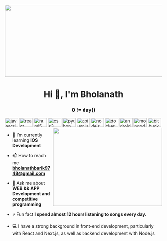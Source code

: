 <div align="center">
  <img height="230" width="1300" src="https://github.com/user-attachments/assets/9dfc999c-a58c-4517-beab-d1c0342dcce4"  />
</div>
<h1 align="center">Hi 👋, I'm Bholanath</h1>
<h3 align="center">0 != day()</h3>

<div align="left">
  <img src="https://cdn.jsdelivr.net/gh/devicons/devicon/icons/javascript/javascript-original.svg" height="30" width="42" alt="javascript logo"  />
  <img src="https://cdn.jsdelivr.net/gh/devicons/devicon/icons/react/react-original.svg" height="30" width="42" alt="react logo"  />
  <img src="https://cdn.jsdelivr.net/gh/devicons/devicon/icons/html5/html5-original.svg" height="30" width="42" alt="html5 logo"  />
  <img src="https://cdn.jsdelivr.net/gh/devicons/devicon/icons/css3/css3-original.svg" height="30" width="42" alt="css3 logo"  />
  <img src="https://cdn.jsdelivr.net/gh/devicons/devicon/icons/python/python-original.svg" height="30" width="42" alt="python logo"  />
  <img src="https://cdn.jsdelivr.net/gh/devicons/devicon/icons/cplusplus/cplusplus-original.svg" height="30" width="42" alt="cplusplus logo"  />
  <img src="https://cdn.jsdelivr.net/gh/devicons/devicon/icons/nodejs/nodejs-original.svg" height="30" width="42" alt="nodejs logo"  />
  <img src="https://cdn.jsdelivr.net/gh/devicons/devicon/icons/docker/docker-original.svg" height="30" width="42" alt="docker logo"  />
  <img src="https://cdn.jsdelivr.net/gh/devicons/devicon/icons/android/android-original.svg" height="30" width="42" alt="android logo"  />
  <img src="https://cdn.jsdelivr.net/gh/devicons/devicon/icons/mongodb/mongodb-original.svg" height="30" width="42" alt="mongodb logo"  />
  <img src="https://cdn.jsdelivr.net/gh/devicons/devicon/icons/bitbucket/bitbucket-original.svg" height="30" width="42" alt="bitbucket logo"  />
</div>

<img align="right" height="250"  width="350" src="https://i.giphy.com/dWesBcTLavkZuG35MI.webp"  />

- 🌱 I’m currently learning **IOS Development**

- 📫 How to reach me **bholanathbarik9748@gmail.com**

- 💬 Ask me about **WEB && APP Development and competitive programming**

- ⚡ Fun fact **I spend almost 12 hours listening to songs every day.**

- 💻 I have a strong background in front-end development, particularly with React and Next.js, as well as backend development with Node.js

